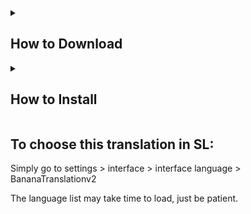 <details>
<summary><h2>How to Download</h2></summary>
<br>
1. Click "Code" then "Download Zip" <br />

![image](https://github.com/user-attachments/assets/7a0dfcb9-44f5-4ec9-b739-f6d77a53d06c)

2. Open file explorer and extract the zip file, then open that folder <br />

![image](https://github.com/user-attachments/assets/3401df1f-6ee2-4f8a-ac9b-c42bbf4f3f89)

3. Open the next folder and copy the one after that

![image](https://github.com/user-attachments/assets/b284fc80-df4d-4f75-9329-a546ab7713e2)

Now move to the installation tutorial if you don't know how to install it from there!


</br>
</details>

<details>
<summary><h2>How to Install</h2></summary>
<br>
1. Open Steam
2. Click on "SCP: Secret Laboratory" <br />
  
![image](https://github.com/user-attachments/assets/5c9e9d36-840d-48db-838f-f367d2b546cc)

4. Click the cog ⚙️ icon on the right middle area <br />
![image](https://github.com/user-attachments/assets/2a4744d8-3e6c-43b4-963f-70a23f4ca9ae)

5. Click Manage > Browse Local Files <br />
![image](https://github.com/user-attachments/assets/8c51374a-8d7d-498a-8c44-eda4683a0ee9)

6. Double click "Translations" to open it <br />
![image](https://github.com/user-attachments/assets/6b4f50a2-560c-4522-9197-a6d08c8d1efa)

7. Copy the files you downloaded in this github (BananaTranslationv2) and paste it into the translations folder. It should look something like this <br />
![image](https://github.com/user-attachments/assets/5bc51c04-1389-4a21-b2dd-4108bfc0aaed)

8. Make sure inside "BananaTranslationv2" all of the txt files are there <br />
![image](https://github.com/user-attachments/assets/2b82f911-9b81-4362-b5b8-599f79ade439)
</br>
</details>

## To choose this translation in SL:
Simply go to settings > interface > interface language > BananaTranslationv2

The language list may take time to load, just be patient.










